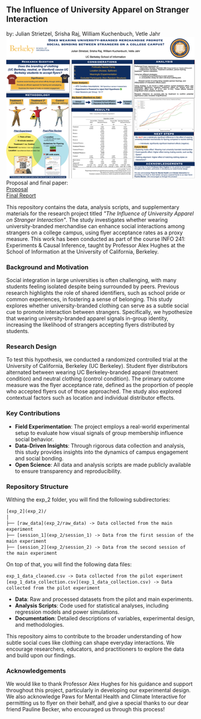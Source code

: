 ## **The Influence of University Apparel on Stranger Interaction**

by: Julian Strietzel, Srisha Raj, William Kuchenbuch, Vetle Jahr 
![INFO241_Poster.png](documents/INFO241_Poster.png)
Proposal and final paper:  
[Proposal](documents/Abstract.pdf)  
[Final Report](documents/Experiments___Final_Report%20%284%29.pdf)




This repository contains the data, analysis scripts, and supplementary materials for the research project titled *"The Influence of University Apparel on Stranger Interaction"*. The study investigates whether wearing university-branded merchandise can enhance social interactions among strangers on a college campus, using flyer acceptance rates as a proxy measure.
This work has been conducted as part of the course INFO 241: Experiments & Causal Inference, taught by Professor Alex Hughes at the School of Information at the University of California, Berkeley.

### **Background and Motivation**
Social integration in large universities is often challenging, with many students feeling isolated despite being surrounded by peers. Previous research highlights the role of shared identifiers, such as school pride or common experiences, in fostering a sense of belonging. This study explores whether university-branded clothing can serve as a subtle social cue to promote interaction between strangers. Specifically, we hypothesize that wearing university-branded apparel signals in-group identity, increasing the likelihood of strangers accepting flyers distributed by students.

### **Research Design**
To test this hypothesis, we conducted a randomized controlled trial at the University of California, Berkeley (UC Berkeley). Student flyer distributors alternated between wearing UC Berkeley-branded apparel (treatment condition) and neutral clothing (control condition). The primary outcome measure was the flyer acceptance rate, defined as the proportion of people who accepted flyers out of those approached. The study also explored contextual factors such as location and individual distributor effects.

### **Key Contributions**
- **Field Experimentation**: The project employs a real-world experimental setup to evaluate how visual signals of group membership influence social behavior.
- **Data-Driven Insights**: Through rigorous data collection and analysis, this study provides insights into the dynamics of campus engagement and social bonding.
- **Open Science**: All data and analysis scripts are made publicly available to ensure transparency and reproducibility.

### **Repository Structure**

Withing the exp_2 folder, you will find the following subdirectories:

```
[exp_2](exp_2)/
│
├── [raw_data](exp_2/raw_data) -> Data collected from the main experiment
├── [session_1](exp_2/session_1) -> Data from the first session of the main experiment
├── [session_2](exp_2/session_2) -> Data from the second session of the main experiment

```
On top of that, you will find the following data files:

```
exp_1_data_cleaned.csv -> Data collected from the pilot experiment
[exp_1_data_collection.csv](exp_1_data_collection.csv) -> Data collected from the pilot experiment

```

- **Data**: Raw and processed datasets from the pilot and main experiments.
- **Analysis Scripts**: Code used for statistical analyses, including regression models and power simulations.
- **Documentation**: Detailed descriptions of variables, experimental design, and methodologies.

This repository aims to contribute to the broader understanding of how subtle social cues like clothing can shape everyday interactions. We encourage researchers, educators, and practitioners to explore the data and build upon our findings.

### Acknowledgements

We would like to thank Professor Alex Hughes for his guidance and support
throughout this project, particularly in developing our experimental design.
We also acknowledge Paws for Mental Health and Climate Interactive for
permitting us to flyer on their behalf, and give a special thanks to our dear friend
Pauline Becker, who encouraged us through this process!
